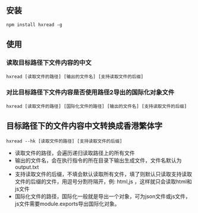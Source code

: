 ## 安装
```
npm install hxread -g
```
## 使用
### 读取目标路径下文件内容的中文
```
hxread [读取文件的路径] [输出的文件名] [支持读取文件的后缀]
```
### 对比目标路径下文件内容是否使用路径2导出的国际化对象文件
```
hxread [读取文件的路径] [国际化文件的路径] [输出的文件名] [支持读取文件的后缀]
```
## 目标路径下的文件内容中文转换成香港繁体字
```
hxread --hk [读取文件的路径] [支持读取文件的后缀]
```
- 读取文件的路径，会遍历递归读取路径上的所有文件
- 输出的文件名，会在执行指令的所在目录下输出生成文件，文件名默认为 output.txt
- 支持读取文件的后缀，不填会默认读取所有文件，填了则默认只读取支持读取文件的后缀的文件，用逗号分割符隔开，例: html,js ，这样就只会读取html和js文件
- 国际化文件的路径，国际化一般就是导出一个对象，可为json文件或js文件，js文件需要module.exports导出国际化对象。
